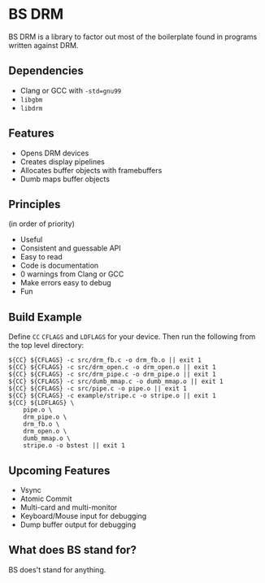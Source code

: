 BS DRM
===

BS DRM is a library to factor out most of the boilerplate found in programs
written against DRM.

Dependencies
---
- Clang or GCC with `-std=gnu99`
- `libgbm`
- `libdrm`

Features
---
- Opens DRM devices
- Creates display pipelines
- Allocates buffer objects with framebuffers
- Dumb maps buffer objects

Principles
---
(in order of priority)

- Useful
- Consistent and guessable API
- Easy to read
- Code is documentation
- 0 warnings from Clang or GCC
- Make errors easy to debug
- Fun

Build Example
---
Define `CC` `CFLAGS` and `LDFLAGS` for your device. Then run the following from the top level directory:
```
${CC} ${CFLAGS} -c src/drm_fb.c -o drm_fb.o || exit 1
${CC} ${CFLAGS} -c src/drm_open.c -o drm_open.o || exit 1
${CC} ${CFLAGS} -c src/drm_pipe.c -o drm_pipe.o || exit 1
${CC} ${CFLAGS} -c src/dumb_mmap.c -o dumb_mmap.o || exit 1
${CC} ${CFLAGS} -c src/pipe.c -o pipe.o || exit 1
${CC} ${CFLAGS} -c example/stripe.c -o stripe.o || exit 1
${CC} ${LDFLAGS} \
    pipe.o \
    drm_pipe.o \
    drm_fb.o \
    drm_open.o \
    dumb_mmap.o \
    stripe.o -o bstest || exit 1
```

Upcoming Features
---
- Vsync
- Atomic Commit
- Multi-card and multi-monitor
- Keyboard/Mouse input for debugging
- Dump buffer output for debugging

What does BS stand for?
---
BS does't stand for anything.
